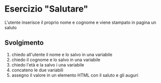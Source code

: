 Esercizio "Salutare"
===
L'utente inserisce il proprio nome e cognome e viene stampato in pagina un saluto

## Svolgimento

1. chiedo all'utente il nome e lo salvo in una variabile
2. chiedo il cognome e lo salvo in una variabile
3. chiedo l'età e la salvo i una variabile
4. concateno le due variabili
5. assegno il valore in un elemento HTML con il saluto e gli auguri